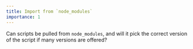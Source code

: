 ```yaml
---
title: Import from `node_modules`
importance: 1
---
```


Can scripts be pulled from `node_modules`, and will it pick the correct version of the script if many versions are offered?
